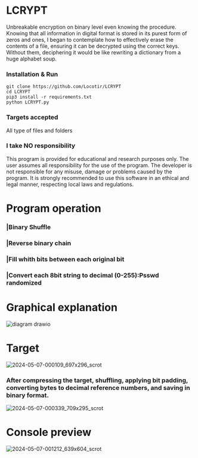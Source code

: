# LCRYPT
Unbreakable encryption on binary level even knowing the procedure.
Knowing that all information in digital format is stored in its purest form of zeros and ones, I began to contemplate how to effectively erase the contents of a file, ensuring it can be decrypted using the correct keys. Without them, deciphering it would be like rewriting a dictionary from a huge alphabet soup.

### Installation & Run
```
git clone https://github.com/Locotir/LCRYPT
cd LCRYPT
pip3 install -r requirements.txt
python LCRYPT.py
```

### Targets accepted
All type of files and folders

### I take NO responsibility
This program is provided for educational and research purposes only. The user assumes all responsibility for the use of the program. The developer is not responsible for any misuse, damage or problems caused by the program. It is strongly recommended to use this software in an ethical and legal manner, respecting local laws and regulations.

# Program operation

### |Binary Shuffle

### |Reverse binary chain

### |Fill whith bits between each original bit

### |Convert each 8bit string to decimal (0-255):Psswd randomized

# Graphical explanation

![diagram drawio](https://github.com/Locotir/LCRYPT/assets/71979632/5b7fac5b-3bf6-40b9-a3ef-24c0a0087db9)


# Target

![2024-05-07-000109_697x296_scrot](https://github.com/Locotir/LCRYPT/assets/71979632/48685058-c9b7-4565-a381-7435719966e0)

### After compressing the target, shuffling, applying bit padding, converting bytes to decimal reference numbers, and saving in binary format.

![2024-05-07-000339_709x295_scrot](https://github.com/Locotir/LCRYPT/assets/71979632/beb6b2ce-8e01-4ae5-a8aa-4e8e1866910e)


# Console preview

![2024-05-07-001212_639x604_scrot](https://github.com/Locotir/LCRYPT/assets/71979632/38a3e851-074c-412c-b71f-7b4832c88d6f)



